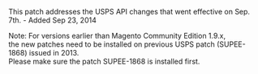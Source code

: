 This patch addresses the USPS API changes that went effective on Sep. 7th. - Added Sep 23, 2014

Note: For versions earlier than Magento Community Edition 1.9.x,  
the new patches need to be installed on previous USPS patch (SUPEE-1868) issued in 2013.  
Please make sure the patch SUPEE-1868 is installed first.

